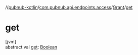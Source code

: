 //[pubnub-kotlin](../../../index.md)/[com.pubnub.api.endpoints.access](../index.md)/[Grant](index.md)/[get](get.md)

# get

[jvm]\
abstract val [get](get.md): [Boolean](https://kotlinlang.org/api/latest/jvm/stdlib/kotlin/-boolean/index.html)
